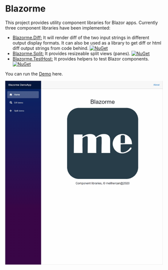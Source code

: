 # Blazorme
This project provides utility component libraries for Blazor apps. 
Currently three component libraries have been implemented:
* [Blazorme.Diff:](Diff/README.md) It will render diff of the two input strings in different output display formats.
It can also be used as a library to get diff or html diff output strings from code behind. [![NuGet](https://img.shields.io/nuget/v/Blazorme.Diff.svg)](https://www.nuget.org/packages/Blazorme.Diff)
* [Blazorme.Split:](Split/README.md) It provides resizeable split views (panes). [![NuGet](https://img.shields.io/nuget/v/Blazorme.Split.svg)](https://www.nuget.org/packages/Blazorme.Split)
* [Blazorme.TestHost:](TestHost/README.md) It provides helpers to test Blazor components. [![NuGet](https://img.shields.io/nuget/v/Blazorme.TestHost.svg)](https://www.nuget.org/packages/Blazorme.TestHost)


You can run the [Demo](https://melihercan.github.io/) here.

![alt text](https://github.com/melihercan/Blazorme/blob/master/doc/Blazorme.gif)
